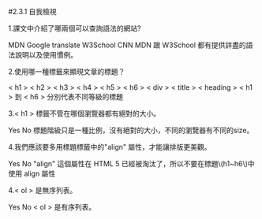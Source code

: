 #2.3.1 自我檢視


<quiz>
    <question multiple>
        <p>1.課文中介紹了哪兩個可以查詢語法的網站?</p>
        <answer correct>MDN</answer>
        <answer>Google translate</answer>
        <answer correct>W3School</answer>
        <answer>CNN</answer>
        <explanation>MDN 跟 W3School 都有提供詳盡的語法說明以及使用慣例。</explanation>
    </question>
    <question multiple>
        <p>2.使用哪一種標籤來顯現文章的標題？</p>
        <answer correct>&lt; h1 &gt; &lt; h2 &gt; &lt; h3 &gt; &lt; h4 &gt; &lt; h5 &gt;  &lt; h6 &gt;</answer>
        <answer>&lt; div &gt;</answer>
        <answer>&lt; title &gt;</answer>
        <answer>&lt; heading &gt;</answer>
        <explanation>&lt; h1 &gt; 到 &lt; h6 &gt; 分別代表不同等級的標題</explanation>
    </question>
    <question>
        <p>3.&lt; h1 &gt; 標籤不管在哪個瀏覽器都有絕對的大小。</p>
        <answer>Yes</answer>
        <answer correct>No</answer>
        <explanation>標題階級只是一種比例，沒有絕對的大小，不同的瀏覽器有不同的size。</explanation>
    </question>
    <question>
    <p>4.我們應該要多用標題標籤中的"align" 屬性，才能讓排版更美觀。</p>
    <answer>Yes</answer>
    <answer correct>No</answer>
    <explanation>"align" 這個屬性在 HTML 5 已經被淘汰了，所以不要在標題\(h1~h6\)中使用 align 屬性</explanation>    
    </question>
    <question>
    <p>4.&lt; ol &gt; 是無序列表。</p>
    <answer>Yes</answer>
    <answer correct>No</answer>
    <explanation>&lt; ol &gt; 是有序列表。</explanation>    
    </question>
</quiz>

